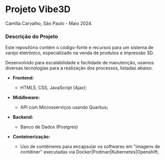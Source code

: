 # Projeto Vibe3D
Camilla Carvalho, São Paulo - Maio 2024.

### Descrição do Projeto

Este repositório contém o código-fonte e recursos para um sistema de varejo eletrônico, especializado na venda de produtos e impressão 3D.

Desenvolvido para escalabilidade e facilidade de manutenção, usamos diversas tecnologias para a realização dos processos, listadas abaixo:

- **Frontend:**
    - HTML5, CSS, JavaScript (Ajax);

- **Middleware:**
    - API com Microsserviços usando Quarkus;

- **Backend:**
    - Banco de Dados (Postgres)

- **Conteinerização:**
    - Uso de contêineres para encapsular os softwares em "imagens de contêiner" executadas via Docker|Podman|Kubernetes|Openshift;
